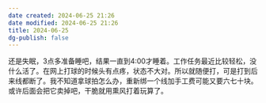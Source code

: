 ```yaml
---
date created: 2024-06-25 21:26
date modified: 2024-06-25 21:26
title: 2024-06-25
dg-publish: false
---
```


还是失眠，3点多准备睡吧，结果一直到4:00才睡着。工作任务最近比较轻松，没什么活了。在网上打球的时候头有点疼，状态不大对。所以就随便打，可是打到后来线都断了。我不知道拿球拍怎么办，重新绑一个线加手工费可能又要六七十块。或许后面会把它卖掉吧，干脆就用熏风打着玩算了。